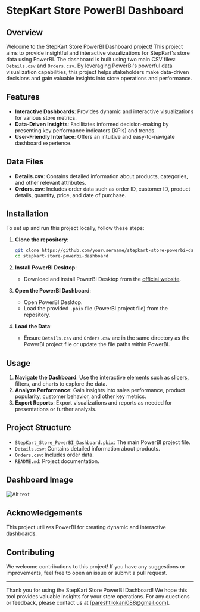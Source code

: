 # StepKart Store PowerBI Dashboard

## Overview

Welcome to the StepKart Store PowerBI Dashboard project! This project aims to provide insightful and interactive visualizations for StepKart's store data using PowerBI. The dashboard is built using two main CSV files: `Details.csv` and `Orders.csv`. By leveraging PowerBI's powerful data visualization capabilities, this project helps stakeholders make data-driven decisions and gain valuable insights into store operations and performance.

## Features

- **Interactive Dashboards**: Provides dynamic and interactive visualizations for various store metrics.
- **Data-Driven Insights**: Facilitates informed decision-making by presenting key performance indicators (KPIs) and trends.
- **User-Friendly Interface**: Offers an intuitive and easy-to-navigate dashboard experience.

## Data Files

- **Details.csv**: Contains detailed information about products, categories, and other relevant attributes.
- **Orders.csv**: Includes order data such as order ID, customer ID, product details, quantity, price, and date of purchase.

## Installation

To set up and run this project locally, follow these steps:

1. **Clone the repository**:
    ```bash
    git clone https://github.com/yourusername/stepkart-store-powerbi-dashboard.git
    cd stepkart-store-powerbi-dashboard
    ```

2. **Install PowerBI Desktop**:
    - Download and install PowerBI Desktop from the [official website](https://powerbi.microsoft.com/desktop/).

3. **Open the PowerBI Dashboard**:
    - Open PowerBI Desktop.
    - Load the provided `.pbix` file (PowerBI project file) from the repository.

4. **Load the Data**:
    - Ensure `Details.csv` and `Orders.csv` are in the same directory as the PowerBI project file or update the file paths within PowerBI.

## Usage

1. **Navigate the Dashboard**: Use the interactive elements such as slicers, filters, and charts to explore the data.
2. **Analyze Performance**: Gain insights into sales performance, product popularity, customer behavior, and other key metrics.
3. **Export Reports**: Export visualizations and reports as needed for presentations or further analysis.

## Project Structure

- `StepKart_Store_PowerBI_Dashboard.pbix`: The main PowerBI project file.
- `Details.csv`: Contains detailed information about products.
- `Orders.csv`: Includes order data.
- `README.md`: Project documentation.

## Dashboard Image

![Alt text](Download.jp)


## Acknowledgements

This project utilizes PowerBI for creating dynamic and interactive dashboards.

## Contributing

We welcome contributions to this project! If you have any suggestions or improvements, feel free to open an issue or submit a pull request.

---

Thank you for using the StepKart Store PowerBI Dashboard! We hope this tool provides valuable insights for your store operations. For any questions or feedback, please contact us at [pareshtilokani088@gmail.com].
